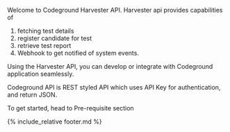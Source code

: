 Welcome to Codeground Harvester API. Harvester api provides capabilities of 

1. fetching test details
2. register candidate for test 
3. retrieve test report
4. Webhook to get notified of system events.

Using the  Harvester API, you can develop or integrate with Codeground application seamlessly.

Codeground API is REST styled API which uses API Key for authentication, and return JSON.

To get started, head to Pre-requisite section


{% include_relative footer.md %}
